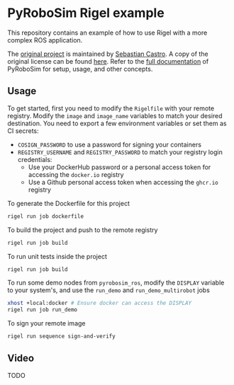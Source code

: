 # PyRoboSim Rigel example

This repository contains an example of how to use Rigel with a more complex ROS application.

The [original project](https://github.com/sea-bass/pyrobosim) is maintained by [Sebastian Castro](https://github.com/sea-bass/). A copy of the original license can be found [here](./LICENSE-original.md). Refer to the [full documentation](https://pyrobosim.readthedocs.io/) of PyRoboSim for setup, usage, and other concepts.

## Usage

To get started, first you need to modify the `Rigelfile` with your remote registry. Modify the `image` and `image_name` variables to match your desired destination. You need to export a few environment variables or set them as CI secrets:
 
- `COSIGN_PASSWORD` to use a password for signing your containers
- `REGISTRY_USERNAME` and `REGISTRY_PASSWORD` to match your registry login credentials:
    - Use your DockerHub password or a personal access token for accessing the `docker.io` registry 
    - Use a Github personal access token when accessing the `ghcr.io` registry

To generate the Dockerfile for this project

```bash
rigel run job dockerfile
```

To build the project and push to the remote registry 

```bash
rigel run job build
```

To run unit tests inside the project 

```bash
rigel run job build
```

To run some demo nodes from `pyrobosim_ros`, modify the `DISPLAY` variable to your system's, and use the `run_demo` and `run_demo_multirobot` jobs

```bash
xhost +local:docker # Ensure docker can access the DISPLAY
rigel run job run_demo
```

To sign your remote image

```bash
rigel run sequence sign-and-verify
```

## Video

TODO
